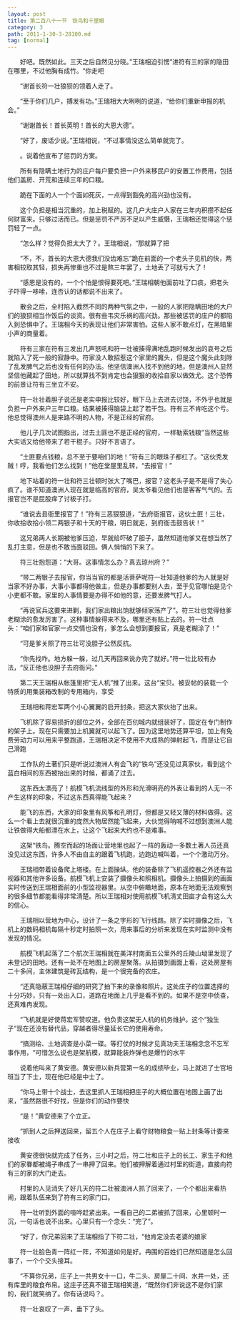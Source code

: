 ```yaml
---
layout: post
title: 第二百八十一节　铁鸟和千里眼
category: 3
path: 2011-1-30-3-28100.md
tag: [normal]
---
```


　　好吧。既然如此。三天之后自然见分晓。”王瑞相迫引愣”进符有三的家的隐田在哪里，不过他胸有成竹。“你走吧

　　“谢首长符一壮狼狈的领着人走了。

　　“至于你们几户，搏发有功。”王瑞相大大咧咧的说道，“给你们重新申报的机会。”

　　“谢谢首长！首长英明！首长的大恩大德”。

　　“好了，废话少说。”王瑞相说，“不过事情没这么简单就完了。

　　。说着他宣布了惩罚的方案。

　　所有有隐瞒土地行为的庄户每户要负担一户外来移民户的安置工作费用，包括他们盖房、开荒和连续三年的口粮。

　　跪在下面的人一个个面如死灰，一点得到豁免的高兴劲也没有。

　　这个负担是相当沉重的，加上税赋的。这几户大庄户人家在三年内积攒不起任何财富来。只够过活而已。但是惩罚不严厉不足以产生威慑，王瑞相还觉得这个惩罚轻了一点。

　　“怎么样？觉得负担太大了？。王瑞相说，“那就算了把

　　“不，不，首长的大恩大德我们没齿难忘”跪在前面的一个老头子见机的快，两害相较取其轻，损失再惨重也不过是熬三年罢了，土地丢了可就亏大了！

　　“感恩是没有的，一个个怕是恨得要死吧。”王瑞相朝他面前吐了口痰，把老头子吓得一哆嗦，连否认的话都说不出来了。

　　散会之后，全村陷入截然不同的两种气氛之中，一般的人家把隐瞒田地的大户们的狼狈相当作饭后的谈资。很有些韦灾乐祸的高兴劲。那些被惩罚的庄户的都陷入到恐惧中了。王瑞相今天的表现让他们非常害怕。这些人家不敢点灯，在黑暗里小声的商量着。

　　符有三家在符有三发出几声怒吼和符一壮被揍得满地乱跑时候发出的哀号之后就陷入了死一般的寂静中。符家没人敢招惹这个家里的魔头，但是这个魔头此刻除了乱发脾气之后也没有任何的办法。他坚信澳洲人找不到他的地，但是澳州人显然坚信他藏起了田地，所以就算找不到肯定也会狠狠的收拾自家以做效尤。这个恐怖的前景让符有三坐立不安。

　　符一壮壮着胆子说还是老实申报比较好，眼下马上去进去讨饶，不外乎也就是负担一户外来户三年口粮。结果被揍得脑袋上起了若干包。符有三不肯吃这个亏。他总觉得澳州人是来路不明的人物，不是正经的官府。

　　他儿子几次试图指出，过去土匪也不是正经的官府，一样勒索钱粮”当然这些大实话又给他带来了若干棍子。只好不言语了。

　　“土匪要点钱粮，总不至于要咱们的地！”符有三的眼珠子都红了。“这伙秃发贼！哼，我看他们怎么找到！”他在堂屋里乱转，“去报官！”

　　地下站着的符一壮和符三壮顿时张大了嘴巴，报官？这老头子是不是得了失心疯了。谁不知道澳洲人现在就是临高的官府，吴太爷看见他们也是客客气气的。去报官岂不是屁股痒了讨板子打。

　　“谁说去县衙里报官了！”符有三恶狠狠道，“去府衙报官，这伙土匪！三壮，你收拾收拾小领二两银子和十天的干粮，明日就走，到府衙击鼓告状！”

　　这兄弟两人长期被他爹压迫，早就给吓破了胆子，虽然知道他爹又在想当然了乱打主意，但是也不敢当面驳回。俩人悄悄的下来了。

　　符三壮抱怨道：“大哥。这事情怎么办？真去琼州府？”

　　“带二两银子去报官，你当当官的都是活菩萨呢符一壮知道他爹的为人就是好当家不好办事，大事小事都得他做主，但是办事都要别人去，至于见官哪怕是见个小吏都不敢。家里的人事情要是办得不如他的意，还要发脾气打人。

　　“再说官兵这要来进剿，我们家出粮出饷就够倾家荡产了”。符三壮也觉得他爹老糊涂的愈发厉害了。这种事情躲得来不及，哪里还有贴上去的。符一壮点头：“咱们家和官家一点交情也没有，爹怎么会想到要报官，真是老糊涂了！”

　　“可是爹关照了符三壮可没胆子公然反抗。

　　“你先找咋。地方躲一躲，过几天再回来说办完了就好。”符一壮比较有办法，“反正他也没胆子去府衙问。”

　　第二天王瑞相从帐篷里把“无人机”推了出来。这台“宝贝。被妥帖的装载一个特质的用集装箱改制的专用箱内，享受

　　王瑞相和蒋宏军两个小心翼翼的启开封条，把这大家伙抬了出来。

　　飞机除了容易损折的部位之外，全部在百仞城内就组装好了，固定在专门制作的架子上。现在只需要加上机翼就可以起飞了。因为这里地势还算平坦，加上有免费劳动力可以用来平整跑道，王瑞相决定不使用不大成熟的弹射起飞，而是让它自己滑跑

　　工作队的土著们只是听说过澳洲人有会飞的“铁鸟”还没见过真家伙，看到这个蓝白相间的东西被抬出来的时候，都涌了过去。

　　这东西太漂亮了！航模飞机流线型的外形和光滑明亮的外表让看到的人无一不产生这样的印象，不过这东西真得能飞起来？

　　能飞的东西，大家的印象里有风筝和孔明灯，但都是又轻又薄的材料做得。这么一个看上去就很沉重的庞然大物居然能飞起来，大伙觉得呐喊不过想到澳洲人能让铁做得大船都漂在水上，让这个飞起来大约也不是难事。

　　这架“铁鸟。腾空而起的场面让营地里也起了一阵的轰动一多数土著人员还真没见过这东西，许多人不由自主的跟着飞机跑，边跑边喊叫着，一个个激动万分。

　　王瑞相带着设备爬上塔楼。在上面操纵。他的装备除了飞机遥控器之外还有监视器和其他许多设备。航模飞机上安装了摄像头和照相机。摄像头上拍摄到的画面实时传送到王瑞相面前的小型监视器里。从空中俯瞰地面，原本在地面无法观察到的很多细节都能看得非常清楚。所以王瑞相对使用航模飞机清丈田亩才会有这么大的信心。

　　王瑞相以营地为中心，设计了一条之字形的飞行线路。除了实时摄像之后，飞机上的数码相机每隔十秒定时拍照一次，用来事后的分析来发现在实时监测中没有发现的情况。

　　航模飞机起落了二个航次王瑞相就在美洋村南面五公里外的丘陵山坳里发现了未登记的田地。还有一处不在地图上的房屋聚落。从拍摄到画面上看，这处房屋有二十多间，主体建筑是砖瓦结构，是一个很完备的农庄。

　　“还真隐蔽王瑞相仔细的研究了拍下来的录像和照片。这处庄子的位置选择的十分巧妙，只有一处出入口，道路在地面上几乎是看不到的。如果不是空中侦查，还真难冉发现。

　　“飞机就是好使蒋宏军赞叹道。他负责这架无人机的机务维护。这个“独生子”现在还没有替代品，穿越者得尽量延长它的使用寿命。

　　“搞测绘、土地调查是小菜一碟。等打仗的时候才见真功夫王瑞相念念不忘军事作用，“可惜怎么说也是架航模，就算能装炸弹也是爆竹的水平

　　说着他叫来了黄安德。黄安德以新兵营第一名的成绩毕业，马上就进了士官培班当了下士，现在他已经是中士了。

　　“你马上带十个战士，去这里抓人王瑞相把庄子的大概位置在地图上画了出来，“虽然路很不好找，但是你们的动作要快

　　“是！”黄安德来了个立正。

　　“抓到人之后押送回来，留五个人在庄子上看守财物粮食一贴上封条等计委来接收

　　黄安德很快就完成了任务，三小时之后，符二壮和庄子上的长工、家生子和他们的家眷都被绳子串成了一串押了回来。他们被押解着通过村里的街道，直接向符有三的家的大门走去。

　　村里的人见消失了好几天的符二壮被澳洲人抓了回来了，一个个都出来看热闹，跟着队伍来到了符有三的家门口。

　　符一壮听到外面的喧哗赶紧出来。一看自己的二弟被抓了回来，心里顿时一沉，一句话也说不出来。心里只有一个念头：“完了”。

　　“好了，你兄弟回来了王瑞相指了下符二壮，“他肯定没去老婆的娘家

　　符一壮脸色青一阵红一阵，不知道如何是好。冉围的百姓们已然知道是怎么回事了，一个个交头接耳。

　　“不算你兄弟，庄子上一共男女十一口，牛二头、房屋二十间、水井一处，还有库里的粮食布帛。这庄子还真不错王瑞相笑道，“既然你们非说这不是你们家的，我们就笑纳了。你有话说吗？。

　　符一壮哀叹了一声，垂下了头。